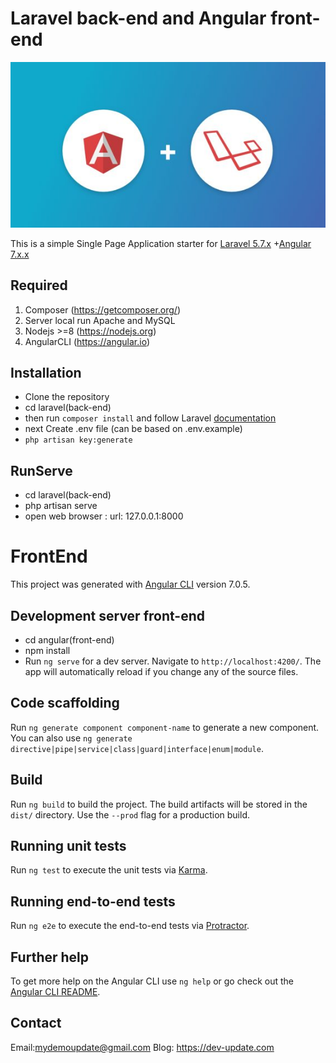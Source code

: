 # Laravel back-end and Angular front-end

![logo](logo.jpg "Logo")

This is a simple Single Page Application starter for [Laravel 5.7.x](https://laravel.com) +[Angular 7.x.x](https://angular.io/) 

## Required
1. Composer (https://getcomposer.org/)
2. Server local run Apache and MySQL
3. Nodejs >=8 (https://nodejs.org)
4. AngularCLI (https://angular.io)

## Installation

- Clone the repository
- cd laravel(back-end) 
- then run `composer install` and follow Laravel [documentation](https://laravel.com)
- next Create .env file (can be based on .env.example)
- `php artisan key:generate`


## RunServe
- cd laravel(back-end)
- php artisan serve 
- open web browser : url: 127.0.0.1:8000

# FrontEnd

This project was generated with [Angular CLI](https://github.com/angular/angular-cli) version 7.0.5.

## Development server front-end
- cd angular(front-end)
- npm install
- Run `ng serve` for a dev server. Navigate to `http://localhost:4200/`. The app will automatically reload if you change any of the source files.

## Code scaffolding

Run `ng generate component component-name` to generate a new component. You can also use `ng generate directive|pipe|service|class|guard|interface|enum|module`.

## Build

Run `ng build` to build the project. The build artifacts will be stored in the `dist/` directory. Use the `--prod` flag for a production build.

## Running unit tests

Run `ng test` to execute the unit tests via [Karma](https://karma-runner.github.io).

## Running end-to-end tests

Run `ng e2e` to execute the end-to-end tests via [Protractor](http://www.protractortest.org/).

## Further help

To get more help on the Angular CLI use `ng help` or go check out the [Angular CLI README](https://github.com/angular/angular-cli/blob/master/README.md).

## Contact
Email:mydemoupdate@gmail.com
Blog: https://dev-update.com
